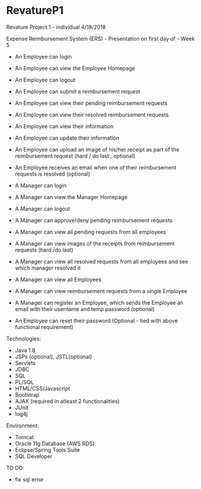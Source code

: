 # RevatureP1
Revature Project 1 - individual
4/18/2018

Expense Reimbursement System (ERS) - Presentation on first day of -  Week 5

* An Employee can login
* An Employee can view the Employee Homepage
* An Employee can logout
* An Employee can submit a reimbursement request
* An Employee can view their pending reimbursement requests
* An Employee can view their resolved reimbursement requests
* An Employee can view their information
* An Employee can update their information
* An Employee can upload an image of his/her receipt as part of the reimbursement request (hard / do last , optional)
* An Employee receives an email when one of their reimbursement requests is resolved (optional)

* A Manager can login
* A Manager can view the Manager Homepage
* A Manager can logout
* A Manager can approve/deny pending reimbursement requests
* A Manager can view all pending requests from all employees
* A Manager can view images of the receipts from reimbursement requests (hard /do last)
* A Manager can view all resolved requests from all employees and see which manager resolved it
* A Manager can view all Employees
* A Manager can view reimbursement requests from a single Employee

* A Manager can register an Employee, which sends the Employee an email with their username and temp password (optional)
* An Employee can reset their password (Optional -  tied with above functional requirement)

Technologies:

* Java 1.8
* JSPs (optional), JSTL(optional)
* Servlets
* JDBC
* SQL
* PL/SQL
* HTML/CSS/Javascript
* Bootstrap
* AJAX (required in atleast 2 functionalities)
* JUnit
* log4j

Environment:

* Tomcat
* Oracle 11g Database (AWS RDS)
* Eclipse/Spring Tools Suite
* SQL Developer

TO DO:

* fix sql error